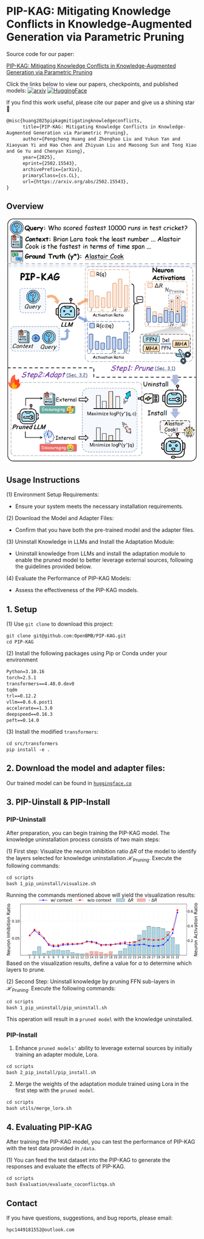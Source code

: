 # PIP-KAG: Mitigating Knowledge Conflicts in Knowledge-Augmented Generation via Parametric Pruning




Source code for our paper:

[PIP-KAG: Mitigating Knowledge Conflicts in Knowledge-Augmented Generation via Parametric Pruning](https://arxiv.org/pdf/2502.15543)

Click the links below to view our papers, checkpoints, and published models:
[![arxiv](https://img.shields.io/badge/arxiv-2502.15543-orange)](https://arxiv.org/pdf/2502.15543)
[![HuggingFace](https://img.shields.io/badge/HuggingFace-PIP--KAG--7B-green)](https://huggingface.co/chengpingan/PIP-KAG-7B)


If you find this work useful, please cite our paper and give us a shining star 🌟
```
@misc{huang2025pipkagmitigatingknowledgeconflicts,
      title={PIP-KAG: Mitigating Knowledge Conflicts in Knowledge-Augmented Generation via Parametric Pruning}, 
      author={Pengcheng Huang and Zhenghao Liu and Yukun Yan and Xiaoyuan Yi and Hao Chen and Zhiyuan Liu and Maosong Sun and Tong Xiao and Ge Yu and Chenyan Xiong},
      year={2025},
      eprint={2502.15543},
      archivePrefix={arXiv},
      primaryClass={cs.CL},
      url={https://arxiv.org/abs/2502.15543}, 
}
```

## Overview
![method](assets/method.png)

## Usage Instructions
(1) Environment Setup Requirements:
- Ensure your system meets the necessary installation requirements.

(2) Download the Model and Adapter Files:
- Confirm that you have both the pre-trained model and the adapter files.

(3) Uninstall Knowledge in LLMs and Install the Adaptation Module:
- Uninstall knowledge from LLMs and install the adaptation module to enable the pruned model to better leverage external sources, following the guidelines provided below.

(4) Evaluate the Performance of PIP-KAG Models:
- Assess the effectiveness of the PIP-KAG models.

## 1. Setup
(1) Use `git clone` to download this project:
```
git clone git@github.com:OpenBMB/PIP-KAG.git
cd PIP-KAG
```
(2) Install the following packages using Pip or Conda under your environment
```
Python=3.10.16
torch=2.5.1
transformers==4.48.0.dev0
tqdm
trl==0.12.2
vllm==0.6.6.post1
accelerate==1.3.0
deepspeed==0.16.3
peft==0.14.0
```
(3) Install the modified `transformers`:
```
cd src/transformers
pip install -e .
```

## 2. Download the model and adapter files:
Our trained model can be found in [`huggingface.co`](https://huggingface.co/chengpingan/PIP-KAG-7B)

## 3. PIP-Uinstall & PIP-Install
### PIP-Uninstall
After preparation, you can begin training the PIP-KAG model. The knowledge uninstallation process consists of two main steps:

(1) First step: Visualize the neuron inhibition ratio $\Delta R$ of the model to identify the layers selected for knowledge uninstallation $\mathcal{H}_\text{Pruning}$. Execute the following commands:
```
cd scripts
bash 1_pip_uninstall/visualize.sh
```
Running the commands mentioned above will yield the visualization results:
![method](assets/activations_llama3_8b_instruct.png)
Based on the visualization results, define a value for $\alpha$ to determine which layers to prune.

(2) Second Step: Uninstall knowledge by pruning FFN sub-layers in $\mathcal{H}_\text{Pruning}$. Execute the following commands:
```
cd scripts
bash 1_pip_uninstall/pip_uninstall.sh
```
This operation will result in a `pruned model` with the knowledge uninstalled.

### PIP-Install

1. Enhance `pruned models'` ability to leverage external sources by initially training an adapter module, Lora.
```
cd scripts
bash 2_pip_install/pip_install.sh
```
2. Merge the weights of the adaptation module trained using Lora in the first step with the `pruned model`.
```
cd scripts
bash utils/merge_lora.sh
```

## 4. Evaluating PIP-KAG
After training the PIP-KAG model, you can test the performance of PIP-KAG with the test data provided in `/data`.

(1) You can feed the test dataset into the PIP-KAG to generate the responses and evaluate the effects of PIP-KAG.
```
cd scripts
bash Evaluation/evaluate_coconflictqa.sh
```

## Contact
If you have questions, suggestions, and bug reports, please email:
```
hpc1449181552@outlook.com
```